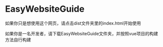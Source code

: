 # EasyWebsiteGuide
如果你只是想使用这个网页，请点击dist文件夹里的index.html开始使用

如果你是一名开发者，请下载EasyWebsiteGuide文件夹，并按照vue项目的构建方法自行构建
